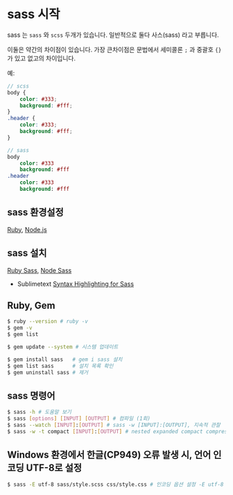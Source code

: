 # sass 시작

sass 는 `sass` 와 `scss` 두개가 있습니다.
일반적으로 둘다 사스(sass) 라고 부릅니다.

이둘은 약간의 차이점이 있습니다.
가장 큰차이점은 문법에서 세미콜론 `;` 과 중괄호 `{}` 가 있고 없고의 차이입니다.

예:

```scss
// scss
body {
	color: #333;
	background: #fff;
}
.header {
	color: #333;
	background: #fff;
}
```

```sass
// sass
body
	color: #333
	background: #fff
.header
	color: #333
	background: #fff
```


## sass 환경설정

[Ruby](https://www.ruby-lang.org/ko/), [Node.js](https://nodejs.org/)




## sass 설치

[Ruby Sass](http://sass-lang.com/), [Node Sass](https://github.com/sass/node-sass)


* Sublimetext
[Syntax Highlighting for Sass](https://github.com/P233/Syntax-highlighting-for-Sass)


## Ruby, Gem

```sh
$ ruby --version # ruby -v
$ gem -v
$ gem list

$ gem update --system # 시스템 업데이트

$ gem install sass   # gem i sass 설치
$ gem list sass      # 설치 목록 확인
$ gem uninstall sass # 제거
```


## sass 명령어


```sh
$ sass -h # 도움말 보기
$ sass [options] [INPUT] [OUTPUT] # 컴파일 (1회)
$ sass --watch [INPUT]:[OUTPUT] # sass -w [INPUT]:[OUTPUT], 지속적 관찰
$ sass -w -t compact [INPUT]:[OUTPUT] # nested expanded compact compressed
```

## Windows 환경에서 한글(CP949) 오류 발생 시, 언어 인코딩 UTF-8로 설정

```sh
$ sass -E utf-8 sass/style.scss css/style.css # 인코딩 옵션 설정 -E utf-8
```



